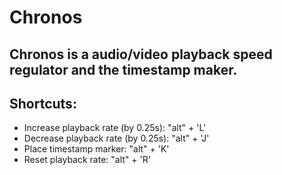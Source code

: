 # Chronos
Chronos is a audio/video playback speed regulator and the timestamp maker.
---
## Shortcuts: 
* Increase playback rate (by 0.25s): "alt" + 'L'
* Decrease playback rate (by 0.25s): "alt" + 'J'
* Place timestamp marker: "alt" + 'K'
* Reset playback rate: "alt" + 'R'
